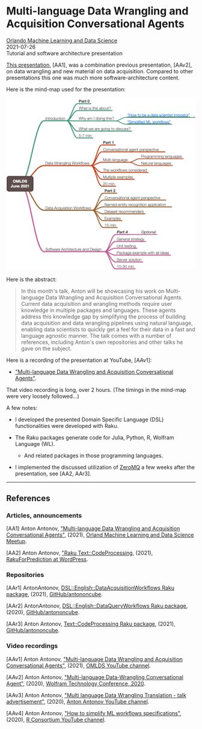# Multi-language Data Wrangling and Acquisition Conversational Agents
[Orlando Machine Learning and Data Science](https://www.meetup.com/Orlando-MLDS/events/278910791)   
2021-07-26   
Tutorial and software architecture presentation   

[This presentation](https://www.meetup.com/Orlando-MLDS/events/278910791), [AA1],
was a combination previous presentation, [AAv2], on data wrangling and new material on data acquisition.
Compared to other presentations this one was much more software-architecture content.

Here is the mind-map used for the presentation:

[![OMLDS-Meetup-June-2021-mind-map](https://github.com/antononcube/antononcube.github.io/raw/master/MarkdownDocuments/Diagrams/OMLDS-Meetup-June-2021/OMLDS-June-2021-mind-map.png)](https://github.com/antononcube/antononcube.github.io/raw/master/MarkdownDocuments/Diagrams/OMLDS-Meetup-June-2021/OMLDS-June-2021-mind-map.pdf)

Here is the abstract:

> In this month's talk, Anton will be showcasing his work on 
> Multi-language Data Wrangling and Acquisition Conversational Agents. 
> Current data acquisition and wrangling methods require user knowledge in multiple packages and languages. 
> These agents address this knowledge gap by simplifying the process of building data acquisition and 
> data wrangling pipelines using natural language, enabling data scientists to quickly get a feel for their data 
> in a fast and language agnostic manner. 
> The talk comes with a number of references, including Anton's own repositories and 
> other talks he gave on the subject.

Here is a recording of the presentation at YouTube, [AAv1]:

- ["Multi-language Data Wrangling and Acquisition Conversational Agents"](https://youtu.be/8B4_mkU_XW0).

That video recording is long, over 2 hours. (The timings in the mind-map were very loosely followed...)

A few notes:

- I developed the presented Domain Specific Language (DSL) functionalities were developed with Raku.
  
- The Raku packages generate code for Julia, Python, R, Wolfram Language (WL).
 
   - And related packages in those programming languages.
  
- I implemented the discussed utilization of [ZeroMQ](https://zeromq.org) 
  a few weeks after the presentation, see [AA2, AAr3].

------

## References

### Articles, announcements

[AA1] Anton Antonov,
["Multi-language Data Wrangling and Acquisition Conversational Agents"](https://www.meetup.com/Orlando-MLDS/events/278910791),
(2021),
[Orland Machine Learning and Data Science Meetup](https://www.meetup.com/Orlando-MLDS).

[AA2] Anton Antonov,
["Raku Text::CodeProcessing](https://rakuforprediction.wordpress.com/2021/07/13/raku-textcodeprocessing/),
(2021),
[RakuForPrediction at WordPress](https://rakuforprediction.wordpress.com).

### Repositories

[AAr1] AntonAntonov,
[DSL::English::DataAcquisitionWorkflows Raku package](https://github.com/antononcube/Raku-DSL-English-DataQueryWorkflows), 
(2021), 
[GitHub/antononcube](https://github.com/antononcube).

[AAr2] AntonAntonov,
[DSL::English::DataQueryWorkflows Raku package](https://github.com/antononcube/Raku-DSL-English-DataQueryWorkflows), 
(2020), 
[GitHub/antononcube](https://github.com/antononcube).

[AAr3] Anton Antonov,
[Text::CodeProcessing Raku package](https://github.com/antononcube/Raku-Text-CodeProcessing), 
(2021), 
[GitHub/antononcube](https://github.com/antononcube).

### Video recordings

[AAv1] Anton Antonov,
["Multi-language Data Wrangling and Acquisition Conversational Agents"](https://www.youtube.com/watch?v=8B4_mkU_XW0),
(2021),
[OMLDS YouTube channel](https://www.youtube.com/channel/UCoTuN2KVQHpnAOO9nM9354Q).

[AAv2] Anton Antonov,
["Multi-language Data-Wrangling Conversational Agent"](https://www.youtube.com/watch?v=pQk5jwoMSxs),
(2020),
[Wolfram Technology Conference, 2020](https://www.wolfram.com/events/technology-conference/2020/).

[AAv3] Anton Antonov,
["Multi language Data Wrangling Translation - talk advertisement"](https://www.youtube.com/watch?v=OHY64ezgnm4), 
(2020), 
[Anton Antonov YouTube channel](https://www.youtube.com/channel/UC5qMPIsJeztfARXWdIw3Xzw).

[AAv4] Anton Antonov,
["How to simplify ML workflows specifications"](https://www.youtube.com/watch?v=b9Uu7gRF5KY), 
(2020), 
[R Consortium YouTube channel](https://www.youtube.com/channel/UC_R5smHVXRYGhZYDJsnXTwg).
